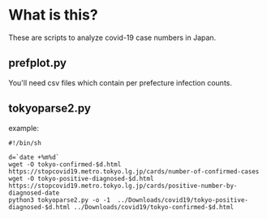 What is this?
=============

These are scripts to analyze covid-19 case numbers in Japan.

prefplot.py
-----------

You'll need csv files which contain per prefecture infection counts.

tokyoparse2.py
--------------

example:

```
#!/bin/sh

d=`date +%m%d`
wget -O tokyo-confirmed-$d.html https://stopcovid19.metro.tokyo.lg.jp/cards/number-of-confirmed-cases
wget -O tokyo-positive-diagnosed-$d.html https://stopcovid19.metro.tokyo.lg.jp/cards/positive-number-by-diagnosed-date
python3 tokyoparse2.py -o -1  ../Downloads/covid19/tokyo-positive-diagnosed-$d.html ../Downloads/covid19/tokyo-confirmed-$d.html
```